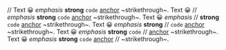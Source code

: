 // Text 😀 *emphasis* **strong** `code` [anchor](href) ~strikethrough~.
Text 😀 // *emphasis* **strong** `code` [anchor](href) ~strikethrough~.
Text 😀 *emphasis* // **strong** `code` [anchor](href) ~strikethrough~.
Text 😀 *emphasis* **strong** // `code` [anchor](href) ~strikethrough~.
Text 😀 *emphasis* **strong** `code` // [anchor](href) ~strikethrough~.
Text 😀 *emphasis* **strong** `code` [anchor](href) // ~strikethrough~.
